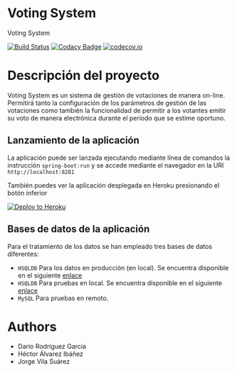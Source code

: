 # Voting System

Voting System

[![Build Status](https://travis-ci.org/Arquisoft/Voting_3a.svg?branch=master)](https://travis-ci.org/Arquisoft/Voting_3a/VotingSystem)
[![Codacy Badge](https://api.codacy.com/project/badge/grade/b7c23b065b37409ebc7bf07d9399df36)](https://www.codacy.com/app/jelabra/Voting_3a/VotingSystem)
[![codecov.io](https://codecov.io/github/Arquisoft/Voting_3a/coverage.svg?branch=master)](https://codecov.io/github/Arquisoft/Voting_3a?branch=master)

# Descripción del proyecto

Voting System es un sistema de gestión de votaciones de manera on-line. Permitirá tanto la configuración de los parámetros de gestión de las votaciones como también la funcionalidad de permitir a los votantes emitir su voto de manera electrónica durante el periodo que se estime oportuno.

## Lanzamiento de la aplicación
La aplicación puede ser lanzada ejecutando mediante línea de comandos la instrucción ```spring-boot:run``` y se accede mediante el navegador en la URI ```http://localhost:8281```

También puedes ver la aplicación desplegada en Heroku presionando el botón inferior

[![Deploy to Heroku](https://www.herokucdn.com/deploy/button.png)](https://votingsystem3a.herokuapp.com)

## Bases de datos de la aplicación
Para el tratamiento de los datos se han empleado tres bases de datos diferentes:
* ```HSQLDB``` Para los datos en producción (en local). Se encuentra disponible en el siguiente [enlace](https://www.dropbox.com/sh/g3y9b00ascxo7js/AACNzXSTuYbxXI3vyRGSJFE5a?dl=0)
* ```HSQLDB``` Para pruebas en local. Se encuentra disponible en el siguiente [enlace](https://www.dropbox.com/sh/tyk6nnxkzb1kamd/AACQoa-V5mFDNLrnGiaa8MVva?dl=0)
* ```MySQL``` Para pruebas en remoto.

# Authors

* Darío Rodríguez García
* Héctor Álvarez Ibáñez
* Jorge Vila Suárez




